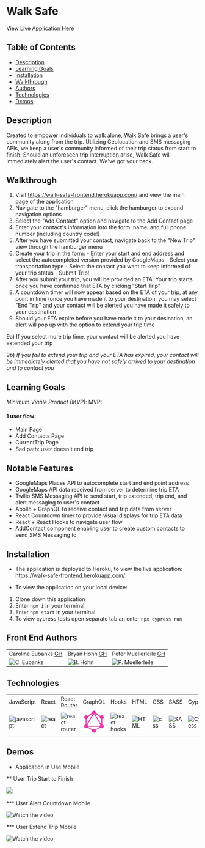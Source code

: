 # Walk Safe
[View Live Application Here](https://walk-safe-frontend.herokuapp.com/)

## Table of Contents
* [Description](#description)
* [Learning Goals](#LearningGoals)
* [Installation](#installation)
* [Walkthrough](#walkthrough)
* [Authors](#authors)
* [Technologies](#technologies)
* [Demos](#demos)

## Description

Created to empower individuals to walk alone, Walk Safe brings a user's community along from the trip. Utilizing Geolocation and SMS messaging APIs, we keep a user's community informed of their trip status from start to finish. Should an unforeseen trip interruption arise, Walk Safe will immediately alert the user's contact. We've got your back.

## Walkthrough

1) Visit https://walk-safe-frontend.herokuapp.com/ and view the main page of the application
2) Navigate to the "hamburger" menu, click the hamburger to expand navigation options
3) Select the "Add Contact" option and navigate to the Add Contact page
4) Enter your contact's information into the form: name, and full phone number (including country code!)
5) After you have submitted your contact, navigate back to the "New Trip" view through the hamburger menu
6) Create your trip in the form:
        - Enter your start and end address and select the autocompleted version provided by GoogleMaps
        - Select your transportation type
        - Select the contact you want to keep informed of your trip status
        - Submit Trip!
7) After you submit your trip, you will be provided an ETA. Your trip starts once you have confirmed that ETA by clicking "Start Trip"
8) A countdown timer will now appear based on the ETA of your trip, at any point in time (once you have made it to your destination, you may select "End Trip" and your contact will be alerted you have made it safely to your destination
9) Should your ETA expire before you have made it to your desination, an alert will pop up with the option to extend your trip time

9a) If you select more trip time, your contact will be alerted you have extended your trip

9b) *If you fail to extend your trip and your ETA has expired, your contact will be immediately alerted that you have not safely arrived to your destination and to contact you*


## Learning Goals



*Minimum Viable Product (MVP)*:  MVP:
#### 1 user flow:
- Main Page
- Add Contacts Page
- CurrentTrip Page
- Sad path: user doesn't end trip


## Notable Features

- GoogleMaps Places API to autocomplete start and end point address
- GoogleMaps API data received from server to determine trip ETA
- Twilio SMS Messaging API to send start, trip extended, trip end, and alert messaging to user's contact
- Apollo + GraphQL to receive contact and trip data from server
- React Countdown timer to provide visual displays for trip ETA data
- React + React Hooks to navigate user flow
- AddContact component enabling user to create custom contacts to send SMS Messaging to


## Installation

* The application is deployed to Heroku, to view the live application: https://walk-safe-frontend.herokuapp.com/

* To view the application on your local device:

1. Clone down this application
2. Enter `npm i` in your terminal
3. Enter `npm start` in your terminal
4. To view cypress tests open separate tab an enter `npx cypress run`

## Front End Authors
<table>
    <tr>
        <td> Caroline Eubanks <a href="https://github.com/cmeubanks">GH</td>
        <td> Bryan Hohn <a href="https://github.com/bhohnco">GH</td>
        <td> Peter Muellerleile <a href="https://github.com/pcmueller">GH</td>    
    </tr>
    <tr>
        <td><img src="https://avatars.githubusercontent.com/u/73092355?v=4" alt="C. Eubanks" width="125" height="auto" /></td>
        <td><img src="https://avatars.githubusercontent.com/u/71860165?v=4" alt="B. Hohn" width="125" height="auto" /></td>
        <td><img src="https://avatars.githubusercontent.com/u/51062974?v=4" alt="P. Muellerleile" width="125" height="auto" /></td>
    </tr>
</table>

## Technologies
<table>
    <tr>
        <td>JavaScript</td>
        <td>React</td>
        <td>React Router</td>
        <td>GraphQL</td>
        <td>Hooks</td>
        <td>HTML</td>
        <td>CSS</td>
        <td>SASS</td>
        <td>Cypress</td>
        <td>Heroku</td>
        <td>TravisCI</td>
    </tr>
    </tr>
        <td><img src="https://user-images.githubusercontent.com/73092355/119360616-074c6580-bc68-11eb-8ac1-f1ca05b87bf8.png" alt="javascript" width="100" height="auto" /></td>
        <td><img src="https://user-images.githubusercontent.com/73092355/119361040-74f89180-bc68-11eb-845a-29ec9f93f095.png" alt="react" width="100" height="auto" /></td>
        <td><img src="https://user-images.githubusercontent.com/73092355/119361186-9d808b80-bc68-11eb-97ee-05bde2700716.png" alt="react router" width="100" height="auto" /></td>
        <td><img src="https://github.com/devicons/devicon/blob/master/icons/graphql/graphql-plain.svg" alt="graphql" width="100" height="auto" /></td>
        <td><img src="https://raw.githubusercontent.com/alDuncanson/react-hooks-snippets/master/icon.png" alt="react hooks" width="100" height="auto" /></td>
        <td><img src="https://user-images.githubusercontent.com/73092355/119402191-d553f700-bc99-11eb-8cd3-6ef44023d530.png" alt="HTML" width="100" height="auto" /></td>
        <td><img src="https://user-images.githubusercontent.com/73092355/119402395-1e0bb000-bc9a-11eb-9173-30403b8848d1.png" alt="css" width="100" height="auto" /></td>
        <td><img src="https://user-images.githubusercontent.com/73092355/119351057-49bc7500-bc5d-11eb-9e74-24ede01707c4.png" alt="SASS" width="100" height="auto" /></td>
        <td><img src="https://user-images.githubusercontent.com/73092355/119361263-b5f0a600-bc68-11eb-9f41-8e10aa013e7a.png" alt="Cypress" width="100" height="auto" /></td>
        <td><img src="https://user-images.githubusercontent.com/73092355/119402483-3bd91500-bc9a-11eb-9465-edf38b6a68d3.png" alt="Heroku" width="100" height="auto" /></td>
        <td><img src="https://github.com/devicons/devicon/blob/master/icons/travis/travis-plain.svg" alt="TravisCI" width="50" height="auto" /></td>
    </tr>
</table>

## Demos

* Application in Use Mobile

** User Trip Start to Finish

![](https://user-images.githubusercontent.com/71860165/126676707-62728def-5de4-4d36-b43c-3b278629c8ae.gif)

*** User Alert Countdown Mobile

![Watch the video](https://user-images.githubusercontent.com/71860165/126676754-a320792f-2a9a-4538-a60c-2dcf11b25e76.gif)

*** User Extend Trip Mobile

![Watch the video](https://user-images.githubusercontent.com/71860165/126676737-106e3af6-9d6f-4d4c-b9a1-c3a131376f83.gif)

